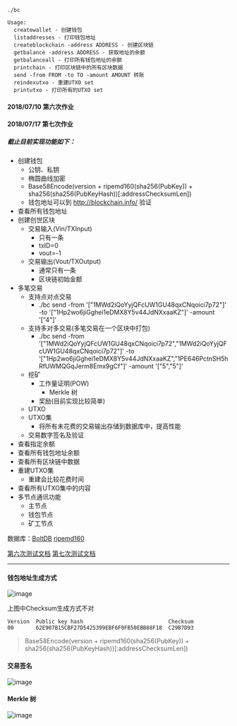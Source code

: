 ```
./bc

Usage:
  createwallet - 创建钱包
  listaddresses - 打印钱包地址
  createblockchain -address ADDRESS - 创建区块链
  getbalance -address ADDRESS - 获取地址的余额
  getbalanceall - 打印所有钱包地址的余额
  printchain - 打印区块链中的所有区块数据
  send -from FROM -to TO -amount AMOUNT 转账
  reindexutxo - 重建UTXO set
  printutxo - 打印所有的UTXO set

```
#### 2018/07/10 第六次作业
#### 2018/07/17 第七次作业
##### 截止目前实现功能如下：
- 创建钱包
  - 公钥、私钥
  - 椭圆曲线加密
  - Base58Encode(version + ripemd160(sha256(PubKey)) + sha256(sha256(PubKeyHash))[:addressChecksumLen])
  - 钱包地址可以到 http://blockchain.info/ 验证
- 查看所有钱包地址
- 创建创世区块
  - 交易输入(Vin/TXInput)
    - 只有一条
    - txID=0
    - vout=-1
  - 交易输出(Vout/TXOutput)
    - 通常只有一条
    - 区块链初始金额
- 多笔交易
  - 支持点对点交易
    - ./bc send -from '["1MWd2iQoYyjQFcUW1GU48qxCNqoici7p72"]' -to '["1Hp2wo6jiGghei1eDMX8Y5v44JdNXxaaKZ"]' -amount '["4"]'
  - 支持多对多交易(多笔交易在一个区块中打包)
    - ./bc send -from '["1MWd2iQoYyjQFcUW1GU48qxCNqoici7p72","1MWd2iQoYyjQFcUW1GU48qxCNqoici7p72"]' -to '["1Hp2wo6jiGghei1eDMX8Y5v44JdNXxaaKZ","1PE646PctnSH5hRfUWMQGqJerm8Emx9gCf"]' -amount '["5","5"]'
  - 挖矿
    - 工作量证明(POW)
      - Merkle 树
    - 奖励(目前实现比较简单)
  - UTXO
  - UTXO集
    - 将所有未花费的交易输出存储到数据库中，提高性能
  - 交易数字签名及验证
- 查看指定余额
- 查看所有钱包地址余额
- 查看所有区块链中数据
- 重建UTXO集
  - 重建会比较花费时间
- 查看所有UTXO集中的内容
- 多节点通讯功能
  - 主节点
  - 钱包节点
  - 矿工节点

数据库：[BoltDB](https://github.com/boltdb/bolt)
[ripemd160](https://github.com/golang/crypto)

[第六次测试文档](https://github.com/kongyixueyuan/renweiqing/blob/master/%E7%AC%AC%E5%85%AD%E6%AC%A1/test.md)
[第七次测试文档](https://github.com/kongyixueyuan/renweiqing/blob/master/%E7%AC%AC%E4%B8%83%E6%AC%A1/test.md)

----
#### 钱包地址生成方式

![image](http://upload-images.jianshu.io/upload_images/127313-6aa6cff5d863d496.png?imageMogr2/auto-orient/strip%7CimageView2/2/w/1240)

上图中Checksum生成方式不对
```
Version  Public key hash                           Checksum
00       62E907B15CBF27D5425399EBF6F0FB50EBB88F18  C29B7D93
```
> Base58Encode(version + ripemd160(sha256(PubKey)) + sha256(sha256(PubKeyHash))[:addressChecksumLen])

#### 交易签名

![image](http://upload-images.jianshu.io/upload_images/127313-ec45a7fca855f2e0.png?imageMogr2/auto-orient/strip%7CimageView2/2/w/1240)


#### Merkle 树

![image](http://upload-images.jianshu.io/upload_images/127313-9c708d3c3d6a19c2.png?imageMogr2/auto-orient/strip%7CimageView2/2/w/1240)



